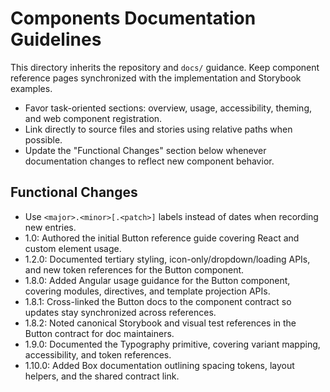 # Components Documentation Guidelines

This directory inherits the repository and `docs/` guidance. Keep component reference pages synchronized with the implementation and Storybook examples.

- Favor task-oriented sections: overview, usage, accessibility, theming, and web component registration.
- Link directly to source files and stories using relative paths when possible.
- Update the "Functional Changes" section below whenever documentation changes to reflect new component behavior.

## Functional Changes
- Use `<major>.<minor>[.<patch>]` labels instead of dates when recording new entries.
- 1.0: Authored the initial Button reference guide covering React and custom element usage.
- 1.2.0: Documented tertiary styling, icon-only/dropdown/loading APIs, and new token references for the Button component.
- 1.8.0: Added Angular usage guidance for the Button component, covering modules, directives, and template projection APIs.
- 1.8.1: Cross-linked the Button docs to the component contract so updates stay synchronized across references.
- 1.8.2: Noted canonical Storybook and visual test references in the Button contract for doc maintainers.
- 1.9.0: Documented the Typography primitive, covering variant mapping, accessibility, and token references.
- 1.10.0: Added Box documentation outlining spacing tokens, layout helpers, and the shared contract link.
